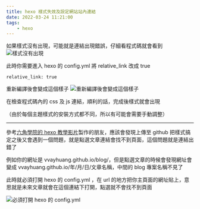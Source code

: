 ```yaml
---
title: hexo 樣式失效及設定網站站內連結
date: 2022-03-24 11:21:00
tags: 
    - hexo 
---
```

如果樣式沒有出現，可能就是連結出現錯誤，仔細看程式碼就會看到
![樣式沒有出現](https://i.imgur.com/qGoxpUx.png)

此時你需要進入 hexo 的 config.yml 將 relative_link 改成 true
```
relative_link: true
```

重新編譯後會變成這個樣子
![重新編譯後會變成這個樣子](https://i.imgur.com/7vTtEgF.png)

在檢查程式碼內的 css 及 js 連結，順利的話，完成後樣式就會出現

（由於每個主題樣式的安裝方式都不同，所以有可能會需要手動調整）

- - -

參考[六角學院的 hexo 教學影片](https://www.youtube.com/watch?v=jOJI9ekTzK8)製作的朋友，應該會發現上傳至 github 把樣式搞定之後又會遇到一個問題，就是點選文章連結會找不到頁面，這個問題就是連結出錯了

例如你的網址是 vvayhuang.github.io/blog/，但是點選文章的時候會發現網址會變成 vvayhuang.github.io/年/月/日/文章名稱，中間的 blog 專案名稱不見了

此時就必須打開 hexo 的 config.yml ，在 url 的地方把你主頁面的網址貼上，意思就是未來文章就會在這個連結下打開，點選就不會找不到頁面

![必須打開 hexo 的 config.yml](https://i.imgur.com/jdEmdEE.png)